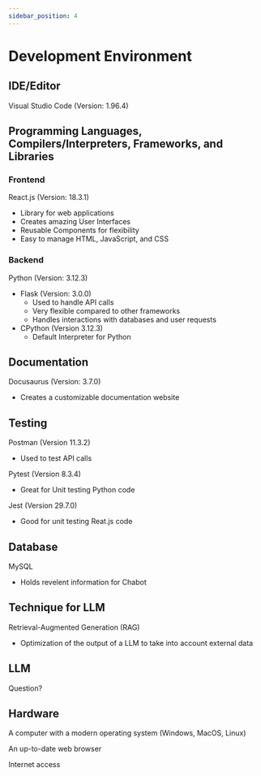 ```yaml
---
sidebar_position: 4
---
```



# Development Environment



## IDE/Editor
Visual Studio Code (Version: 1.96.4)
     


## Programming Languages, Compilers/Interpreters, Frameworks, and Libraries




### Frontend
React.js (Version: 18.3.1)
- Library for web applications
- Creates amazing User Interfaces
- Reusable Components for flexibility
- Easy to manage HTML, JavaScript, and CSS






### Backend
Python (Version: 3.12.3)
 - Flask (Version: 3.0.0)  
    - Used to handle API calls
    - Very flexible compared to other frameworks
    - Handles interactions with databases and user requests
 - CPython (Version 3.12.3)
    - Default Interpreter for Python
 


## Documentation
Docusaurus (Version: 3.7.0)
- Creates a customizable documentation website

## Testing
Postman (Version 11.3.2)
- Used to test API calls

Pytest (Version 8.3.4)
- Great for Unit testing Python code

Jest (Version 29.7.0)
- Good for unit testing Reat.js code

## Database
MySQL
- Holds revelent information for Chabot


## Technique for LLM
Retrieval-Augmented Generation (RAG)
- Optimization of the output of a LLM to take into account external data
## LLM
Question?

## Hardware
A computer with a modern operating system (Windows, MacOS, Linux)

An up-to-date web browser

Internet access

